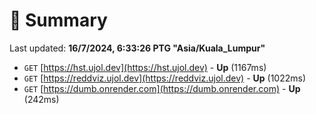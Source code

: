 # 📖 Summary
Last updated: **16/7/2024, 6:33:26 PTG "Asia/Kuala_Lumpur"**

- `GET` [https://hst.ujol.dev](https://hst.ujol.dev) - **Up** (1167ms)
- `GET` [https://reddviz.ujol.dev](https://reddviz.ujol.dev) - **Up** (1022ms)
- `GET` [https://dumb.onrender.com](https://dumb.onrender.com) - **Up** (242ms)
